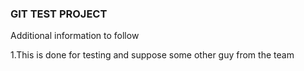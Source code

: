 ### GIT TEST PROJECT

Additional information to follow

1.This is done for testing and suppose some other guy from the team
